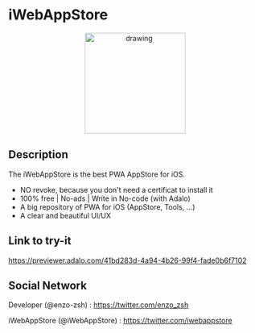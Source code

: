 # iWebAppStore
<div align='center'>
<p align="center">
  <img src="https://media.discordapp.net/attachments/942205876159283281/1031183923134353468/unknown.png" alt="drawing" width="200"/>
 </div>
 
 ## Description
 
 The iWebAppStore is the best PWA AppStore for iOS.
 
 - NO revoke, because you don't need a certificat to install it
 - 100% free | No-ads | Write in No-code (with Adalo)
 - A big repository of PWA for iOS (AppStore, Tools, ...)
 - A clear and beautiful UI/UX
 
 ## Link to try-it
 
 https://previewer.adalo.com/41bd283d-4a94-4b26-99f4-fade0b6f7102
 
 ## Social Network 
 
 Developer (@enzo-zsh) : https://twitter.com/enzo_zsh
 
 iWebAppStore (@iWebAppStore) : https://twitter.com/iwebappstore
 
 
